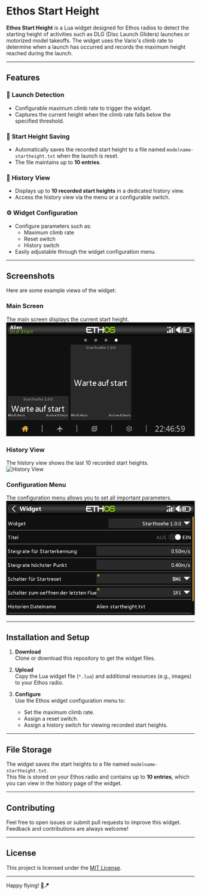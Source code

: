 # Ethos Start Height

**Ethos Start Height** is a Lua widget designed for Ethos radios to detect the starting height of activities such as DLG (Disc Launch Gliders) launches or motorized model takeoffs. The widget uses the Vario's climb rate to determine when a launch has occurred and records the maximum height reached during the launch.

---

## Features

### 🚀 **Launch Detection**
- Configurable maximum climb rate to trigger the widget.
- Captures the current height when the climb rate falls below the specified threshold.

### 📝 **Start Height Saving**
- Automatically saves the recorded start height to a file named `modelname-startheight.txt` when the launch is reset.
- The file maintains up to **10 entries**.

### 📜 **History View**
- Displays up to **10 recorded start heights** in a dedicated history view.
- Access the history view via the menu or a configurable switch.

### ⚙️ **Widget Configuration**
- Configure parameters such as:
  - Maximum climb rate
  - Reset switch
  - History switch
- Easily adjustable through the widget configuration menu.

---

## Screenshots

Here are some example views of the widget:

### Main Screen
The main screen displays the current start height.  
![Main Screen](resources/widget1.png)

### History View
The history view shows the last 10 recorded start heights.  
![History View](resources/widget_historie.png)

### Configuration Menu
The configuration menu allows you to set all important parameters.  
![Configuration Menu](resources/widget_config.png)

---

## Installation and Setup

1. **Download**  
   Clone or download this repository to get the widget files.

2. **Upload**  
   Copy the Lua widget file (`*.lua`) and additional resources (e.g., images) to your Ethos radio.

3. **Configure**  
   Use the Ethos widget configuration menu to:
   - Set the maximum climb rate.
   - Assign a reset switch.
   - Assign a history switch for viewing recorded start heights.

---

## File Storage

The widget saves the start heights to a file named `modelname-startheight.txt`.  
This file is stored on your Ethos radio and contains up to **10 entries**, which you can view in the history page of the widget.

---

## Contributing

Feel free to open issues or submit pull requests to improve this widget. Feedback and contributions are always welcome!

---

## License

This project is licensed under the [MIT License](LICENSE).

---

Happy flying! 🚁🪁
